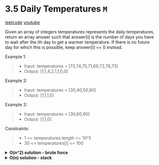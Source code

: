 # 3.5 Daily Temperatures `M`

[leetcode](https://leetcode.com/problems/daily-temperatures/)
[youtube](https://www.youtube.com/watch?v=cTBiBSnjO3c)

Given an array of integers temperatures represents the daily temperatures,
return an array answer such that answer[i] is the number of days you have to wait after the ith day to get a warmer temperature.
If there is no future day for which this is possible, keep answer[i] == 0 instead.

Example 1:
> - Input: temperatures = [73,74,75,71,69,72,76,73]
> - Output: [1,1,4,2,1,1,0,0]

Example 2:
> - Input: temperatures = [30,40,50,60]
> - Output: [1,1,1,0]

Example 3:
> - Input: temperatures = [30,60,90]
> - Output: [1,1,0]

Constraints:
> - 1 <= temperatures.length <= 10^5
> - 30 <= temperatures[i] <= 100

<details>
	<summary><b>O(n^2) solution - brute force</b></summary>

- init res array of integers
- loop in temperatures with i
	- loop in temperatures with j
		- if temp at j > temp at i
			- append j-i to res
			- go to outer loop
	- append 0 to res
- return res
</details>

<details>
	<summary><b>O(n) solution - stack</b></summary>

- init res array of integers filled with zeros
- init stack of indexes
- loop in temperatures (i, t)
	- while stack is not empty and t > top temp index from stack
		- pop from the stack
		- set res at popped temp index to i - popped temp index
	- push i on top of the stack
 - return res

```go
func dailyTemperatures(temperatures []int) []int {
    n := len(temperatures)
    res := make([]int, n)
    stack := []int{}

    for i, t := range temperatures {
        for len(stack) > 0 && t > temperatures[stack[len(stack)-1]] {
            topIndex := stack[len(stack)-1]
            stack = stack[:len(stack)-1]
            res[topIndex] = i - topIndex
        }
        stack = append(stack, i)
    }

    return res
}
```
</details>
